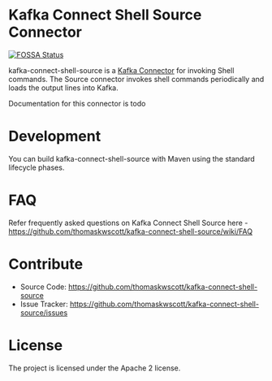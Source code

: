 # Kafka Connect Shell Source Connector
[![FOSSA Status](https://app.fossa.io/api/projects/git%2Bgithub.com%2Fthomaskwscott%2Fkafka-connect-shell.svg?type=shield)](https://app.fossa.io/projects/git%2Bgithub.com%2Fthomaskwscott%2Fkafka-connect-shell?ref=badge_shield)

kafka-connect-shell-source is a [Kafka Connector](http://kafka.apache.org/documentation.html#connect)
for invoking Shell commands. The Source connector invokes shell commands periodically and loads 
the output lines into Kafka.

Documentation for this connector is todo

# Development

You can build kafka-connect-shell-source with Maven using the standard lifecycle phases.

# FAQ

Refer frequently asked questions on Kafka Connect Shell Source here -
https://github.com/thomaskwscott/kafka-connect-shell-source/wiki/FAQ

# Contribute

- Source Code: https://github.com/thomaskwscott/kafka-connect-shell-source
- Issue Tracker: https://github.com/thomaskwscott/kafka-connect-shell-source/issues

# License

The project is licensed under the Apache 2 license.
